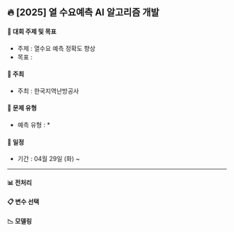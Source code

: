 ## 🔥 [2025] 열 수요예측 AI 알고리즘 개발

#### 📌 대회 주제 및 목표
* 주제 : 열수요 예측 정확도 향상
* 목표 : 
 
#### 📌 주최
* 주최 : 한국지역난방공사

#### 📌 문제 유형 
* 예측 유형 :
  * 

#### 📌 일정
* 기간 : 04월 29일 (화) ~ 
---
#### :bar_chart: 전처리 

#### :clipboard: 변수 선택

#### :chart_with_downwards_trend: 모델링
